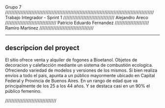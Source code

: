 Grupo 7 //////////////////////////////////////////////////////////////////////////////////////////////// Trabajo Integrador - Sprint 1 /////////////////////////////////  Alejandro Areco  /////////////////////////////////  Patricio Eduardo Fernandez  //////////////////////  Ramiro Martinez  ///////////////////////////////////




------------------------
descripcion del proyect
------------------------

El sitio ofrece venta y alquiler de fogones a Bioetanol. Objetos de decoracion y calefacción mediante un sistema de 
combustión ecologica. Ofreciendo variedad de modelos y versiones de los mismos. 
Si bien realiza envíos a todo el pais, apunta a un público mayormente ubicado en Capital Federal y Provincia de Buenos Aires. En un rango de edad que va principalmente de los 25 a los 44 años. Y se destaca casi en un 90% el público femenino. 

/////////////////////////////////